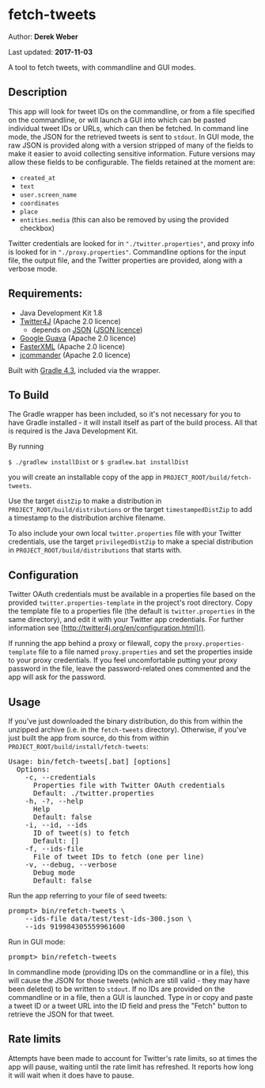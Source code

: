 # fetch-tweets

Author: **Derek Weber**

Last updated: **2017-11-03**

A tool to fetch tweets, with commandline and GUI modes.


## Description

This app will look for tweet IDs on the commandline, or from a file specified on
the commandline, or will launch a GUI into which can be pasted individual tweet IDs
or URLs, which can then be fetched. In command line mode, the JSON for the retrieved
tweets is sent to `stdout`. In GUI mode, the raw JSON is provided along with a
version stripped of many of the fields to make it easier to avoid collecting sensitive
information. Future versions may allow these fields to be configurable. The fields
retained at the moment are:

 + `created_at`
 + `text`
 + `user.screen_name`
 + `coordinates`
 + `place`
 + `entities.media` (this can also be removed by using the provided checkbox)
 

Twitter credentials are looked for in `"./twitter.properties"`, and proxy info
is looked for in `"./proxy.properties"`. Commandline options for the input file,
the output file, and the Twitter properties are provided, along with a verbose
mode.


## Requirements:

 + Java Development Kit 1.8
 + [Twitter4J](http://twitter4j.org) (Apache 2.0 licence)
   + depends on [JSON](http://json.org) ([JSON licence](http://www.json.org/license.html))
 + [Google Guava](https://github.com/google/guava) (Apache 2.0 licence) 
 + [FasterXML](http://wiki.fasterxml.com/JacksonHome) (Apache 2.0 licence)
 + [jcommander](http://jcommander.org) (Apache 2.0 licence)

Built with [Gradle 4.3](http://gradle.org), included via the wrapper.


## To Build

The Gradle wrapper has been included, so it's not necessary for you to have
Gradle installed - it will install itself as part of the build process. All that
is required is the Java Development Kit.

By running

`$ ./gradlew installDist` or `$ gradlew.bat installDist`

you will create an installable copy of the app in `PROJECT_ROOT/build/fetch-tweets`.

Use the target `distZip` to make a distribution in `PROJECT_ROOT/build/distributions`
or the target `timestampedDistZip` to add a timestamp to the distribution archive
filename.

To also include your own local `twitter.properties` file with your Twitter
credentials, use the target `privilegedDistZip` to make a special distribution
in `PROJECT_ROOT/build/distributions` that starts with.


## Configuration

Twitter OAuth credentials must be available in a properties file based on the
provided `twitter.properties-template` in the project's root directory. Copy the
template file to a properties file (the default is `twitter.properties` in the
same directory), and edit it with your Twitter app credentials. For further
information see [http://twitter4j.org/en/configuration.html]().

If running the app behind a proxy or filewall, copy the
`proxy.properties-template` file to a file named `proxy.properties` and set the
properties inside to your proxy credentials. If you feel uncomfortable putting
your proxy password in the file, leave the password-related ones commented and
the app will ask for the password.


## Usage
If you've just downloaded the binary distribution, do this from within the
unzipped archive (i.e. in the `fetch-tweets` directory). Otherwise, if you've
just built the app from source, do this from within
`PROJECT_ROOT/build/install/fetch-tweets`:

<pre>
Usage: bin/fetch-tweets[.bat] [options]
  Options:
    -c, --credentials
      Properties file with Twitter OAuth credentials
      Default: ./twitter.properties
    -h, -?, --help
      Help
      Default: false
    -i, --id, --ids
      ID of tweet(s) to fetch
      Default: []
    -f, --ids-file
      File of tweet IDs to fetch (one per line)
    -v, --debug, --verbose
      Debug mode
      Default: false
</pre>

Run the app referring to your file of seed tweets:
<pre>
prompt> bin/refetch-tweets \
    --ids-file data/test/test-ids-300.json \
    --ids 919984305559961600
</pre>

Run in GUI mode:
<pre>
prompt> bin/refetch-tweets
</pre>

In commandline mode (providing IDs on the commandline or in a file), this will
cause the JSON for those tweets (which are still valid - they may have been
deleted) to be written to `stdout`. If no IDs are provided on the commandline or
in a file, then a GUI is launched. Type in or copy and paste a tweet ID or a tweet
URL into the ID field and press the "Fetch" button to retrieve the JSON for
that tweet.

## Rate limits

Attempts have been made to account for Twitter's rate limits, so at times the
app will pause, waiting until the rate limit has refreshed. It reports how long
it will wait when it does have to pause.
